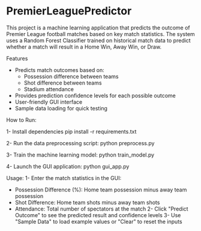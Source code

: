 # PremierLeaguePredictor

This project is a machine learning application that predicts the outcome of Premier League football matches based on key match statistics. The system uses a Random Forest Classifier trained on historical match data to predict whether a match will result in a Home Win, Away Win, or Draw.

Features
- Predicts match outcomes based on:
  + Possession difference between teams
  + Shot difference between teams
  + Stadium attendance
- Provides prediction confidence levels for each possible outcome
- User-friendly GUI interface
- Sample data loading for quick testing

How to Run:

1- Install dependencies
 pip install -r requirements.txt

2- Run the data preprocessing script:
 python preprocess.py

3- Train the machine learning model:
 python train_model.py

4- Launch the GUI application:
 python gui_app.py
 
Usage:
1- Enter the match statistics in the GUI:
 - Possession Difference (%): Home team possession minus away team possession
 - Shot Difference: Home team shots minus away team shots
 - Attendance: Total number of spectators at the match
2- Click "Predict Outcome" to see the predicted result and confidence levels
3- Use "Sample Data" to load example values or "Clear" to reset the inputs